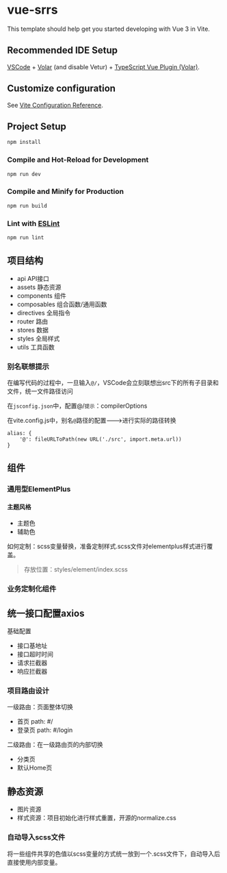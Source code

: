 # vue-srrs

This template should help get you started developing with Vue 3 in Vite.

## Recommended IDE Setup

[VSCode](https://code.visualstudio.com/) + [Volar](https://marketplace.visualstudio.com/items?itemName=Vue.volar) (and disable Vetur) + [TypeScript Vue Plugin (Volar)](https://marketplace.visualstudio.com/items?itemName=Vue.vscode-typescript-vue-plugin).

## Customize configuration

See [Vite Configuration Reference](https://vitejs.dev/config/).

## Project Setup

```sh
npm install
```

### Compile and Hot-Reload for Development

```sh
npm run dev
```

### Compile and Minify for Production

```sh
npm run build
```

### Lint with [ESLint](https://eslint.org/)

```sh
npm run lint
```

## 项目结构

- api API接口
- assets 静态资源
- components 组件
- composables 组合函数/通用函数
- directives 全局指令
- router 路由
- stores 数据
- styles 全局样式
- utils 工具函数

### 别名联想提示
在编写代码的过程中，一旦输入`@/`，VSCode会立刻联想出src下的所有子目录和文件，统一文件路径访问

在`jsconfig.json`中，配置@/`提示`：compilerOptions

在vite.config.js中，别名`@`路径的配置--->进行实际的路径转换
```
alias: {
    '@': fileURLToPath(new URL('./src', import.meta.url))
}
```

## 组件
### 通用型ElementPlus
#### 主题风格
- 主题色
- 辅助色
  
如何定制：scss变量替换，准备定制样式.scss文件对elementplus样式进行覆盖。
> 存放位置：styles/element/index.scss

### 业务定制化组件

## 统一接口配置axios
基础配置
- 接口基地址
- 接口超时时间
- 请求拦截器
- 响应拦截器

### 项目路由设计
一级路由：页面整体切换
- 首页 path: #/
- 登录页 path: #/login
  
二级路由：在一级路由页的内部切换
- 分类页
- 默认Home页
  
## 静态资源
- 图片资源
- 样式资源：项目初始化进行样式重置，开源的normalize.css

### 自动导入scss文件
将一些组件共享的色值以scss变量的方式统一放到一个.scss文件下，自动导入后直接使用内部变量。
